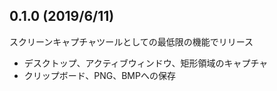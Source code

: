 ## 0.1.0 (2019/6/11)

スクリーンキャプチャツールとしての最低限の機能でリリース

* デスクトップ、アクティブウィンドウ、矩形領域のキャプチャ
* クリップボード、PNG、BMPへの保存
